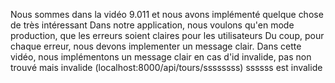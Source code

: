 Nous sommes dans la vidéo 9.011 et nous avons implémenté quelque chose de très intéressant
Dans notre application, nous voulons qu'en mode production, que les erreurs soient claires pour les utilisateurs
Du coup, pour chaque erreur, nous devons implementer un message clair.
Dans cette vidéo, nous implémentons un message clair en cas d'id invalide, pas non trouvé mais invalide (localhost:8000/api/tours/ssssssss)
ssssss est invalide
